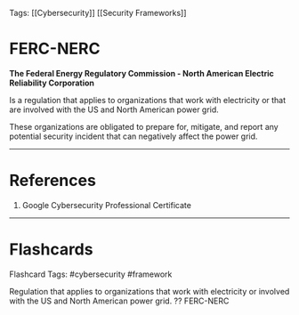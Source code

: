 Tags: [[Cybersecurity]] [[Security Frameworks]]
# FERC-NERC

**The Federal Energy Regulatory Commission - North American Electric Reliability Corporation**

Is a regulation that applies to organizations that work with electricity or that are involved with the US and North American power grid.

These organizations are obligated to prepare for, mitigate, and report any potential security incident that can negatively affect the power grid.

---
# References

1. Google Cybersecurity Professional Certificate

---
# Flashcards

Flashcard Tags: #cybersecurity #framework 

Regulation that applies to organizations that work with electricity or involved with the US and North American power grid.
??
FERC-NERC
<!--SR:!2024-04-28,2,230!2024-04-29,4,270-->